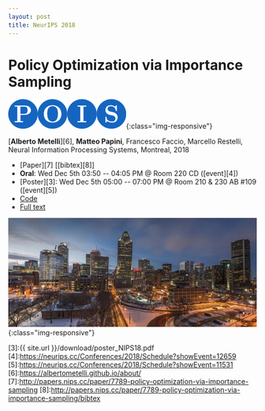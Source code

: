 ```yaml
---
layout: post
title: NeurIPS 2018
---
```


# Policy Optimization via Importance Sampling

![image-title-here](../images/poislogo.png){:class="img-responsive"}

[**Alberto Metelli**][6], **Matteo Papini**, Francesco Faccio, Marcello Restelli, Neural Information Processing Systems, Montreal, 2018

* [Paper][7] \[[bibtex][8]\]
* **Oral**: Wed Dec 5th 03:50 -- 04:05 PM @ Room 220 CD ([event][4])
* [Poster][3]: Wed Dec 5th 05:00 -- 07:00 PM @ Room 210 & 230 AB #109 ([event][5])
* [Code][2]
* [Full text][1]

![image-title-here](../images/montreal.jpg){:class="img-responsive"}

[1]:http://papers.nips.cc/paper/7789-policy-optimization-via-importance-sampling-supplemental.zip
[2]:https://github.com/T3p/pois
[3]:{{ site.url }}/download/poster_NIPS18.pdf
[4]:https://neurips.cc/Conferences/2018/Schedule?showEvent=12659
[5]:https://neurips.cc/Conferences/2018/Schedule?showEvent=11531
[6]:https://albertometelli.github.io/about/
[7]:http://papers.nips.cc/paper/7789-policy-optimization-via-importance-sampling
[8]:http://papers.nips.cc/paper/7789-policy-optimization-via-importance-sampling/bibtex

